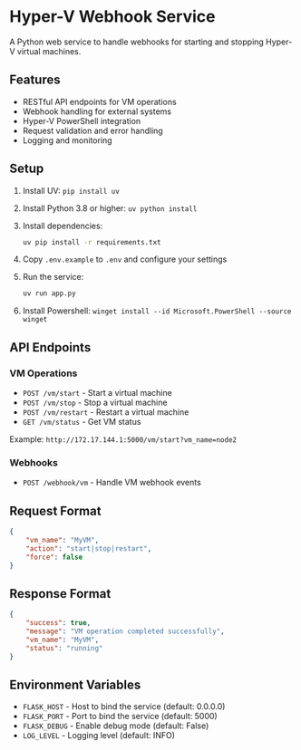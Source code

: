 # Hyper-V Webhook Service

A Python web service to handle webhooks for starting and stopping Hyper-V virtual machines.

## Features

- RESTful API endpoints for VM operations
- Webhook handling for external systems
- Hyper-V PowerShell integration
- Request validation and error handling
- Logging and monitoring

## Setup

1. Install UV: `pip install uv`
1. Install Python 3.8 or higher: `uv python install`
1. Install dependencies:
   ```bash
   uv pip install -r requirements.txt
   ```
1. Copy `.env.example` to `.env` and configure your settings
1. Run the service:
   ```bash
   uv run app.py
   ```

1. Install Powershell: `winget install --id Microsoft.PowerShell --source winget`

## API Endpoints

### VM Operations
- `POST /vm/start` - Start a virtual machine
- `POST /vm/stop` - Stop a virtual machine
- `POST /vm/restart` - Restart a virtual machine
- `GET /vm/status` - Get VM status

Example: `http://172.17.144.1:5000/vm/start?vm_name=node2`

### Webhooks
- `POST /webhook/vm` - Handle VM webhook events

## Request Format

```json
{
    "vm_name": "MyVM",
    "action": "start|stop|restart",
    "force": false
}
```

## Response Format

```json
{
    "success": true,
    "message": "VM operation completed successfully",
    "vm_name": "MyVM",
    "status": "running"
}
```

## Environment Variables

- `FLASK_HOST` - Host to bind the service (default: 0.0.0.0)
- `FLASK_PORT` - Port to bind the service (default: 5000)
- `FLASK_DEBUG` - Enable debug mode (default: False)
- `LOG_LEVEL` - Logging level (default: INFO)
